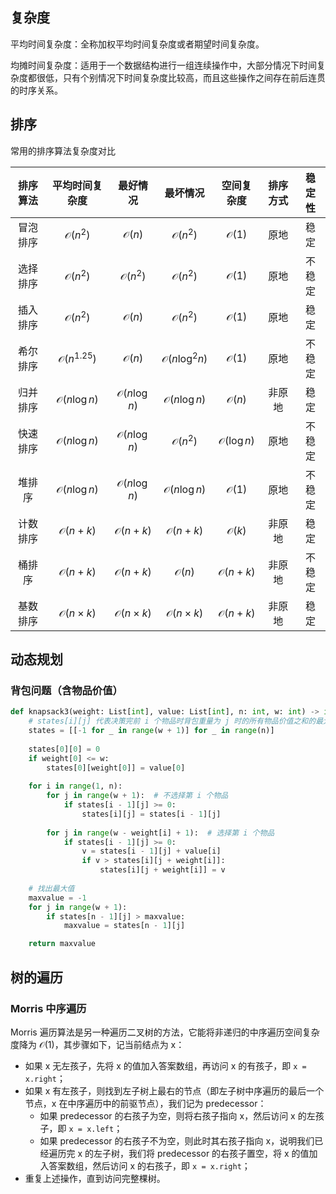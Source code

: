## 复杂度

平均时间复杂度：全称加权平均时间复杂度或者期望时间复杂度。

均摊时间复杂度：适用于一个数据结构进行一组连续操作中，大部分情况下时间复杂度都很低，只有个别情况下时间复杂度比较高，而且这些操作之间存在前后连贯的时序关系。

## 排序

常用的排序算法复杂度对比

| 排序算法 |      平均时间复杂度      |         最好情况         |         最坏情况         |      空间复杂度       | 排序方式 | 稳定性 |
| :------: | :----------------------: | :----------------------: | :----------------------: | :-------------------: | :------: | :----: |
| 冒泡排序 |    $\mathcal{O}(n^2)$    |     $\mathcal{O}(n)$     |    $\mathcal{O}(n^2)$    |   $\mathcal{O}(1)$    |   原地   |  稳定  |
| 选择排序 |    $\mathcal{O}(n^2)$    |    $\mathcal{O}(n^2)$    |    $\mathcal{O}(n^2)$    |   $\mathcal{O}(1)$    |   原地   | 不稳定 |
| 插入排序 |    $\mathcal{O}(n^2)$    |     $\mathcal{O}(n)$     |    $\mathcal{O}(n^2)$    |   $\mathcal{O}(1)$    |   原地   |  稳定  |
| 希尔排序 | $\mathcal{O}(n^{1.25})$  |     $\mathcal{O}(n)$     | $\mathcal{O}(n\log^2 n)$ |   $\mathcal{O}(1)$    |   原地   | 不稳定 |
| 归并排序 |  $\mathcal{O}(n\log n)$  |  $\mathcal{O}(n\log n)$  |  $\mathcal{O}(n\log n)$  |   $\mathcal{O}(n)$    |  非原地  |  稳定  |
| 快速排序 |  $\mathcal{O}(n\log n)$  |  $\mathcal{O}(n\log n)$  |    $\mathcal{O}(n^2)$    | $\mathcal{O}(\log n)$ |   原地   | 不稳定 |
|  堆排序  |  $\mathcal{O}(n\log n)$  |  $\mathcal{O}(n\log n)$  |  $\mathcal{O}(n\log n)$  |   $\mathcal{O}(1)$    |   原地   | 不稳定 |
| 计数排序 |    $\mathcal{O}(n+k)$    |    $\mathcal{O}(n+k)$    |    $\mathcal{O}(n+k)$    |   $\mathcal{O}(k)$    |  非原地  |  稳定  |
|  桶排序  |    $\mathcal{O}(n+k)$    |    $\mathcal{O}(n+k)$    |     $\mathcal{O}(n)$     |  $\mathcal{O}(n+k)$   |  非原地  | 不稳定 |
| 基数排序 | $\mathcal{O}(n\times k)$ | $\mathcal{O}(n\times k)$ | $\mathcal{O}(n\times k)$ |  $\mathcal{O}(n+k)$   |  非原地  |  稳定  |

## 动态规划

### 背包问题（含物品价值）

```python
def knapsack3(weight: List[int], value: List[int], n: int, w: int) -> int:
    # states[i][j] 代表决策完前 i 个物品时背包重量为 j 时的所有物品价值之和的最大值
    states = [[-1 for _ in range(w + 1)] for _ in range(n)]
    
    states[0][0] = 0
    if weight[0] <= w: 
        states[0][weight[0]] = value[0]
    
    for i in range(1, n):
        for j in range(w + 1):  # 不选择第 i 个物品
            if states[i - 1][j] >= 0: 
                states[i][j] = states[i - 1][j]
        
        for j in range(w - weight[i] + 1):  # 选择第 i 个物品
            if states[i - 1][j] >= 0:
                v = states[i - 1][j] + value[i]
                if v > states[i][j + weight[i]]:
                    states[i][j + weight[i]] = v
                    
    # 找出最大值
    maxvalue = -1
    for j in range(w + 1):
        if states[n - 1][j] > maxvalue:
            maxvalue = states[n - 1][j]

    return maxvalue
```

## 树的遍历

### Morris 中序遍历

Morris 遍历算法是另一种遍历二叉树的方法，它能将非递归的中序遍历空间复杂度降为 $\mathcal{O}(1)$，其步骤如下，记当前结点为 x：

- 如果 x 无左孩子，先将 x 的值加入答案数组，再访问 x 的有孩子，即 `x = x.right`；
- 如果 x 有左孩子，则找到左子树上最右的节点（即左子树中序遍历的最后一个节点，x 在中序遍历中的前驱节点），我们记为 predecessor：
  - 如果 predecessor 的右孩子为空，则将右孩子指向 x，然后访问 x 的左孩子，即 `x = x.left`；
  - 如果 predecessor 的右孩子不为空，则此时其右孩子指向 x，说明我们已经遍历完 x 的左子树，我们将 predecessor 的右孩子置空，将 x 的值加入答案数组，然后访问 x 的右孩子，即 `x = x.right`；
- 重复上述操作，直到访问完整棵树。

